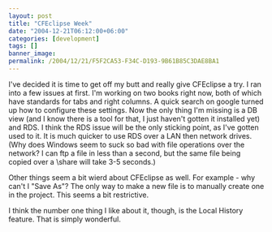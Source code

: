 ```yaml
---
layout: post
title: "CFEclipse Week"
date: "2004-12-21T06:12:00+06:00"
categories: [development]
tags: []
banner_image: 
permalink: /2004/12/21/F5F2CA53-F34C-D193-9B61B85C3DAE8BA1
---
```


I've decided it is time to get off my butt and really give CFEclipse a try. I ran into a few issues at first. I'm working on two books right now, both of which have standards for tabs and right columns. A quick search on google turned up how to configure these settings. Now the only thing I'm missing is a DB view (and I know there is a tool for that, I just haven't gotten it installed yet) and RDS. I think the RDS issue will be the only sticking point, as I've gotten used to it. It is much quicker to use RDS over a LAN then network drives. (Why does Windows seem to suck so bad with file operations over the network? I can ftp a file in less than a second, but the same file being copied over a \\share will take 3-5 seconds.)

Other things seem a bit wierd about CFEclipse as well. For example - why can't I "Save As"? The only way to make a new file is to manually create one in the project. This seems a bit restrictive.  

I think the number one thing I like about it, though, is the Local History feature. That is simply wonderful.